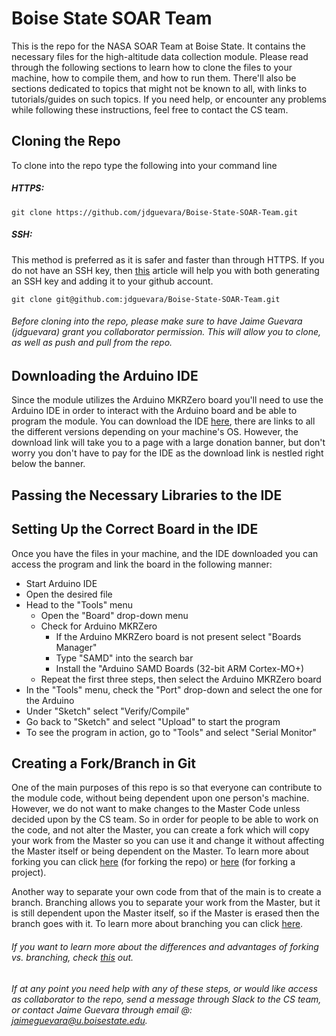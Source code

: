 # Boise State SOAR Team

This is the repo for the NASA SOAR Team at Boise State. It contains the necessary files for the high-altitude data collection module. Please read through the following sections to learn how to clone the files to your machine, how to compile them, and how to run them. There'll also be sections dedicated to topics that might not be known to all, with links to tutorials/guides on such topics. If you need help, or encounter any problems while following these instructions, feel free to contact the CS team.

## Cloning the Repo

To clone into the repo type the following into your command line

##### HTTPS:
```
git clone https://github.com/jdguevara/Boise-State-SOAR-Team.git
```
##### SSH:

This method is preferred as it is safer and faster than through HTTPS. If you do not have an SSH key, then [this](https://help.github.com/articles/connecting-to-github-with-ssh/) article will help you with both generating an SSH key and adding it to your github account.
```
git clone git@github.com:jdguevara/Boise-State-SOAR-Team.git
```

###### Before cloning into the repo, please make sure to have Jaime Guevara (jdguevara) grant you collaborator permission. This will allow you to clone, as well as push and pull from the repo.

## Downloading the Arduino IDE

Since the module utilizes the Arduino MKRZero board you'll need to use the Arduino IDE in order to interact with the Arduino board and be able to program the module. You can download the IDE [here](https://www.arduino.cc/en/Main/Software), there are links to all the different versions depending on your machine's OS. However, the download link will take you to a page with a large donation banner, but don't worry you don't have to pay for the IDE as the download link is nestled right below the banner.

## Passing the Necessary Libraries to the IDE

<Under construction>

## Setting Up the Correct Board in the IDE

Once you have the files in your machine, and the IDE downloaded you can access the program and link the board in the following manner:
 - Start Arduino IDE
 - Open the desired file
 - Head to the "Tools" menu
   * Open the "Board" drop-down menu
   * Check for Arduino MKRZero
      - If the Arduino MKRZero board is not present select "Boards Manager"
      - Type "SAMD" into the search bar
      - Install the "Arduino SAMD Boards (32-bit ARM Cortex-MO+)
   * Repeat the first three steps, then select the Arduino MKRZero board
 - In the "Tools" menu, check the "Port" drop-down and select the one for the Arduino
 - Under "Sketch" select "Verify/Compile"
 - Go back to "Sketch" and select "Upload" to start the program
 - To see the program in action, go to "Tools" and select "Serial Monitor"

## Creating a Fork/Branch in Git

One of the main purposes of this repo is so that everyone can contribute to the module code, without being dependent upon one person's machine. However, we do not want to make changes to the Master Code unless decided upon by the CS team. So in order for people to be able to work on the code, and not alter the Master, you can create a fork which will copy your work from the Master so you can use it and change it without affecting the Master itself or being dependent on the Master. To learn more about forking you can click [here](https://help.github.com/articles/fork-a-repo/) (for forking the repo) or [here](https://guides.github.com/activities/forking/) (for forking a project).

Another way to separate your own code from that of the main is to create a branch. Branching allows you to separate your work from the Master, but it is still dependent upon the Master itself, so if the Master is erased then the branch goes with it. To learn more about branching you can click [here](https://help.github.com/articles/creating-and-deleting-branches-within-your-repository/). 

###### If you want to learn more about the differences and advantages of forking vs. branching, check [this](https://confluence.atlassian.com/bitbucket/branch-or-fork-your-repository-221450630.html) out.

###### If at any point you need help with any of these steps, or would like access as collaborator to the repo, send a message through Slack to the CS team, or contact Jaime Guevara through email @: jaimeguevara@u.boisestate.edu. 

